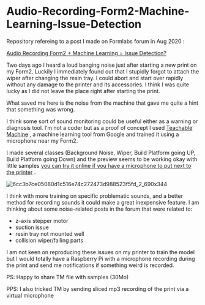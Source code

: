 # Audio-Recording-Form2-Machine-Learning-Issue-Detection

Repository refereing to a post I made on Formlabs forum in Aug 2020 : 

[Audio Recording Form2 + Machine Learning = Issue Detection?](https://forum.formlabs.com/t/audio-recording-form2-machine-learning-issue-detection/28657?u=jlyl33)

Two days ago I heard a loud banging noise just after starting a new print on my Form2. Luckily I immediately found out that I stupidly forgot to attach the wiper after changing the resin tray. I could abort and start over rapidly without any damage to the printer and its accessories. I think I was quite lucky as I did not leave the place right after starting the print.

What saved me here is the noise from the machine that gave me quite a hint that something was wrong.

I think some sort of sound monitoring could be useful either as a warning or diagnosis tool. I’m not a coder but as a proof of concept I used 
[Teachable Machine](https://teachablemachine.withgoogle.com/)
, a machine learning tool from Google and trained it using a microphone near my Form2.

I made several classes (Background Noise, Wiper, Build Platform going UP, Build Platform going Down) and the preview seems to be working okay with little samples 
[you can try it online if you have a microphone to put next to the printer](https://teachablemachine.withgoogle.com/models/3HDwEux7g/)
.

![6cc3b7ce05080d1c516e74c272473d988523f5fd_2_690x344](https://user-images.githubusercontent.com/63747240/228868668-3d467431-a6df-4c47-890a-99293c3e3efd.jpg)

I think with more training on specific problematic sounds, and a better method for recording sounds it could make a great inexpensive feature. I am thinking about some noise-related posts in the forum that were related to:

- z-axis stepper motor
- suction issue
- resin tray not mounted well
- collision wiper/failing parts

I am not keen on reproducing these issues on my printer to train the model but I would totally have a Raspberry Pi with a microphone recording during the print and send me notifications if something weird is recorded.

PS: Happy to share TM file with samples (30Mo)

PPS: I also tricked TM by sending sliced mp3 recording of the print via a virtual microphone
